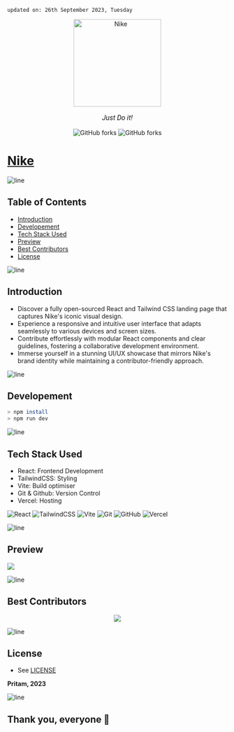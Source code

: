     updated on: 26th September 2023, Tuesday

<div align=center>
    <a href="https://niike.vercel.app">
        <img width="200" src="https://github.com/warmachine028/nike/assets/75939390/13f332c1-d94b-4a53-88d3-6b06eb85ee34" alt="Nike">
    </a>
    <p style="font-family: roboto, calibri; font-size:12pt; font-style:italic"> Just Do it! </p>
    <a src="https://github.com/warmachine028/nike/forks">
        <img alt="GitHub forks" src="https://img.shields.io/github/forks/warmachine028/nike?color=orange">
    </a>
    <a src="https://github.com/warmachine028/nike/stargazers">
        <img alt="GitHub forks" src="https://img.shields.io/github/stars/warmachine028/nike">
    </a>
</div>

# [Nike](https://niike.vercel.app)

![line]

## Table of Contents

- [Introduction](#introduction)
- [Developement](#developement)
- [Tech Stack Used](#tech-stack-used)
- [Preview](#preview)
- [Best Contributors](#best-contributors)
- [License](#license)

![line]

## Introduction

- Discover a fully open-sourced React and Tailwind CSS landing page that captures Nike's iconic visual design.
- Experience a responsive and intuitive user interface that adapts seamlessly to various devices and screen sizes.
- Contribute effortlessly with modular React components and clear guidelines, fostering a collaborative development environment.
- Immerse yourself in a stunning UI/UX showcase that mirrors Nike's brand identity while maintaining a contributor-friendly approach.

![line]

## Developement

```sh
> npm install
> npm run dev
```

![line]

## Tech Stack Used

- React: Frontend Development
- TailwindCSS: Styling
- Vite: Build optimiser
- Git & Github: Version Control
- Vercel: Hosting

![React](https://img.shields.io/badge/react-%2320232a.svg?style=for-the-badge&logo=react&logoColor=%2361DAFB) ![TailwindCSS](https://img.shields.io/badge/tailwindcss-%2338B2AC.svg?style=for-the-badge&logo=tailwind-css&logoColor=blue) ![Vite](https://img.shields.io/badge/vite-%23646CFF.svg?style=for-the-badge&logo=vite&logoColor=white) ![Git](https://img.shields.io/badge/git-%23F05033.svg?style=for-the-badge&logo=git&logoColor=white) ![GitHub](https://img.shields.io/badge/github-%23121011.svg?style=for-the-badge&logo=github&logoColor=white) ![Vercel](https://img.shields.io/badge/Vercel-000000?style=for-the-badge&logo=vercel&logoColor=white)

![line]

## Preview

![](https://github.com/warmachine028/nike/assets/75939390/340f4f1b-fe6d-4480-8a7e-59b9994afaff)

![line]

## Best Contributors

<div align="center">
    <a  href="https://github.com/warmachine028/nike/graphs/contributors">
        <img src="https://contrib.rocks/image?repo=warmachine028/nike&anon=1" />
    </a>
</div>

![line]

## License

-   See [LICENSE]

**Pritam, 2023**

![line]

## Thank you, everyone 💚

[line]: https://user-images.githubusercontent.com/75939390/137615281-3a875960-92cc-407f-97fe-fd2319bdb252.png
[License]: https://github.com/warmachine028/nike/blob/main/LICENSE
[badges]: https://github.com/Ileriayo/markdown-badges

<!-- 26/09/23 -->
